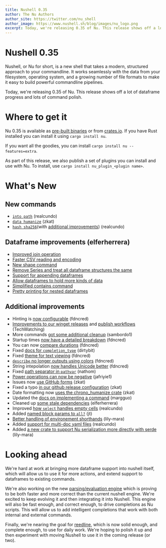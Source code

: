 ```yaml
---
title: Nushell 0.35
author: The Nu Authors
author_site: https://twitter.com/nu_shell
author_image: https://www.nushell.sh/blog/images/nu_logo.png
excerpt: Today, we're releasing 0.35 of Nu. This release shows off a lot of dataframe progress and lots of command polish.
---
```


# Nushell 0.35

Nushell, or Nu for short, is a new shell that takes a modern, structured approach to your commandline. It works seamlessly with the data from your filesystem, operating system, and a growing number of file formats to make it easy to build powerful commandline pipelines.

Today, we're releasing 0.35 of Nu. This release shows off a lot of dataframe progress and lots of command polish.

<!-- more -->

# Where to get it

Nu 0.35 is available as [pre-built binaries](https://github.com/nushell/nushell/releases/tag/0.35.0) or from [crates.io](https://crates.io/crates/nu). If you have Rust installed you can install it using `cargo install nu`.

If you want all the goodies, you can install `cargo install nu --features=extra`.

As part of this release, we also publish a set of plugins you can install and use with Nu. To install, use `cargo install nu_plugin_<plugin name>`.

# What's New

## New commands

* [`into path`](https://github.com/nushell/nushell/pull/3811) (realcundo)
* [`data humanize`](https://github.com/nushell/nushell/pull/3833) (zkat)
* [`hash sha256`](https://github.com/nushell/nushell/pull/3836)(with [additional improvements](https://github.com/nushell/nushell/pull/3841)) (realcundo)

## Dataframe improvements (elferherrera)

* [Improved join operation](https://github.com/nushell/nushell/pull/3776)
* [Faster CSV reading and encoding](https://github.com/nushell/nushell/pull/3781)
* [New shape command](https://github.com/nushell/nushell/pull/3805)
* [Remove Series and treat all dataframe structures the same](https://github.com/nushell/nushell/pull/3812)
* [Support for appending dataframes](https://github.com/nushell/nushell/pull/3839)
* [Allow dataframes to hold more kinds of data](https://github.com/nushell/nushell/pull/3864)
* [Simplified contains command](https://github.com/nushell/nushell/pull/3874)
* [Pretty printing for nested dataframes](https://github.com/nushell/nushell/pull/3875)

## Additional improvements

* Hinting is [now configurable](https://github.com/nushell/nushell/pull/3780) (fdncred)
* [Improvements to our winget releases](https://github.com/nushell/nushell/pull/3767) and [publish workflows](https://github.com/nushell/nushell/pull/3819) (TechWatching)
* More commands [got some additional cleanup](https://github.com/nushell/nushell/pull/3794) (sambordo1)
* Startup times [now have a detailed breakdown](https://github.com/nushell/nushell/pull/3854) (fdncred)
* You can now [compare durations](https://github.com/nushell/nushell/pull/3845) (fdncred)
* Fixed [docs for `completion_type`](https://github.com/nushell/nushell/pull/3804) (dirtybit)
* Fixed [theme for text viewing](https://github.com/nushell/nushell/pull/3807) (fdncred)
* [`describe` no longer outputs using colors](https://github.com/nushell/nushell/pull/3832) (fdncred)
* String intepolation [now handles Unicode better](https://github.com/nushell/nushell/pull/3866) (fdncred)
* Fixed [path separator in `pathvar`](https://github.com/nushell/nushell/pull/3829) (nathom)
* [Power operations can now be negative](https://github.com/nushell/nushell/pull/3821) (jafriyie1)
* Issues now [use GitHub forms](https://github.com/nushell/nushell/pull/3818) (zkat)
* Fixed a typo [in our github release configuration](https://github.com/nushell/nushell/pull/3824) (zkat)
* Date formatting now [uses the chrono_humanize crate](https://github.com/nushell/nushell/pull/3834) (zkat)
* Updated the [docs on implementing a command](https://github.com/nushell/nushell/pull/3848) (margguo)
* Cleaned up [some stale dependencies](https://github.com/nushell/nushell/pull/3853) (elferherrera)
* Improved [how `select` handles empty cells](https://github.com/nushell/nushell/pull/3857) (realcundo)
* Added [named block params to `all?`](https://github.com/nushell/nushell/pull/3863) (jt)
* [Better handling of environement shorthands](https://github.com/nushell/nushell/pull/3869) (lily-mara)
* Added [support for multi-doc yaml files](https://github.com/nushell/nushell/pull/3870) (realcundo)
* Added [a new crate to support Nu serialization more directly with serde](https://github.com/nushell/nushell/pull/3878) (lily-mara)

# Looking ahead

We're hard at work at bringing more dataframe support into nushell itself, which will allow us to use it for more actions, and extend support to dataframes to existing commands. 

We're also working on the new [parsing/evaluation engine](https://github.com/jntrnr/engine-q) which is proving to be both faster and more correct than the current nushell engine. We're excited to keep evolving it and then integrating it into Nushell. This engine will also be fast enough, and correct enough, to drive completions as Nu scripts. This will allow us to add intelligent completions that work with both internal and external commands.

Finally, we're nearing the goal for [reedline](https://github.com/jntrnr/reedline), which is now solid enough, and complete enough, to use for daily work. We're hoping to polish it up and then experiment with moving Nushell to use it in the coming release (or two).
